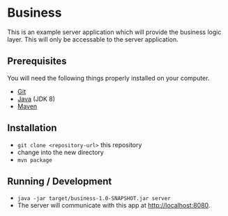 # Business

This is an example server application which will provide the business logic layer.
This will only be accessable to the server application.

## Prerequisites

You will need the following things properly installed on your computer.

* [Git](http://git-scm.com/)
* [Java](http://www.oracle.com/technetwork/java/javase/downloads/index.html) (JDK 8)
* [Maven](https://maven.apache.org/)

## Installation

* `git clone <repository-url>` this repository
* change into the new directory
* `mvn package`

## Running / Development

* `java -jar target/business-1.0-SNAPSHOT.jar server`
* The server will communicate with this app at [http://localhost:8080](http://localhost:8080).
